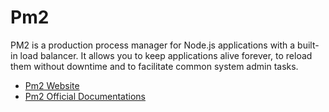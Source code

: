 # Pm2

PM2 is a production process manager for Node.js applications with a built-in load balancer. It allows you to keep applications alive forever, to reload them without downtime and to facilitate common system admin tasks.

- [Pm2 Website](https://pm2.keymetrics.io/)
- [Pm2 Official Documentations](https://pm2.keymetrics.io/docs/usage/quick-start/)
